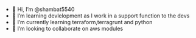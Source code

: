 - 👋 Hi, I’m @shambat5540
- 👀 I’m learning devlelopment as I work in a support function to the devs
- 🌱 I’m currently learning terraform,terragrunt and python
- 💞️ I’m looking to collaborate on aws modules


<!---
shambat5540/shambat5540 is a ✨ special ✨ repository because its `README.md` (this file) appears on your GitHub profile.
You can click the Preview link to take a look at your changes.
--->

